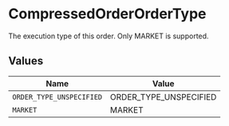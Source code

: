 # CompressedOrderOrderType

The execution type of this order. Only MARKET is supported.


## Values

| Name                     | Value                    |
| ------------------------ | ------------------------ |
| `ORDER_TYPE_UNSPECIFIED` | ORDER_TYPE_UNSPECIFIED   |
| `MARKET`                 | MARKET                   |